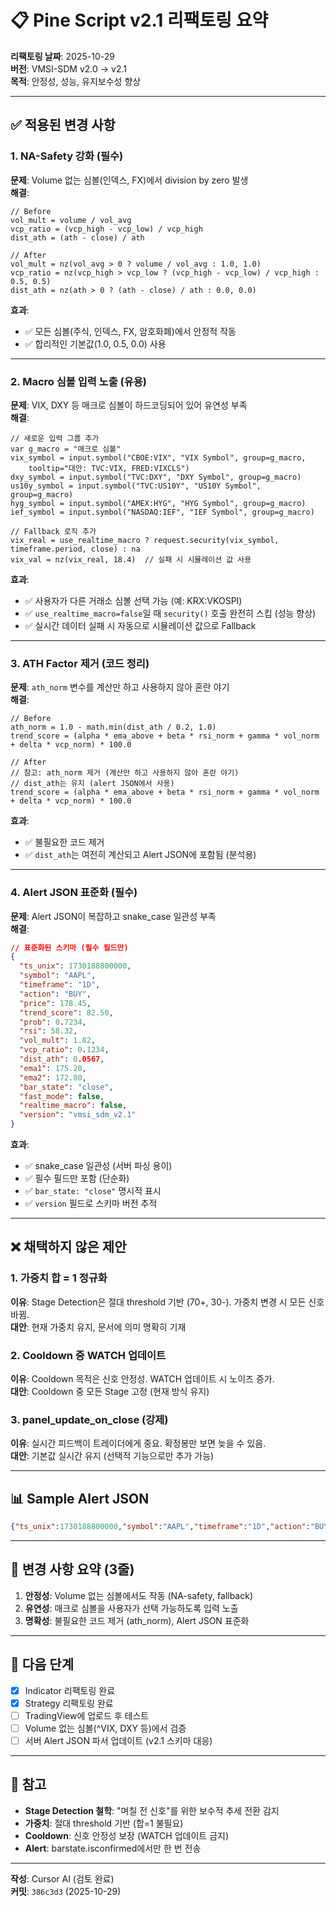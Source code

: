 # 📋 Pine Script v2.1 리팩토링 요약

**리팩토링 날짜**: 2025-10-29  
**버전**: VMSI-SDM v2.0 → v2.1  
**목적**: 안정성, 성능, 유지보수성 향상

---

## ✅ 적용된 변경 사항

### 1. NA-Safety 강화 (필수)

**문제**: Volume 없는 심볼(인덱스, FX)에서 division by zero 발생  
**해결**:
```pine
// Before
vol_mult = volume / vol_avg
vcp_ratio = (vcp_high - vcp_low) / vcp_high
dist_ath = (ath - close) / ath

// After
vol_mult = nz(vol_avg > 0 ? volume / vol_avg : 1.0, 1.0)
vcp_ratio = nz(vcp_high > vcp_low ? (vcp_high - vcp_low) / vcp_high : 0.5, 0.5)
dist_ath = nz(ath > 0 ? (ath - close) / ath : 0.0, 0.0)
```

**효과**:
- ✅ 모든 심볼(주식, 인덱스, FX, 암호화폐)에서 안정적 작동
- ✅ 합리적인 기본값(1.0, 0.5, 0.0) 사용

---

### 2. Macro 심볼 입력 노출 (유용)

**문제**: VIX, DXY 등 매크로 심볼이 하드코딩되어 있어 유연성 부족  
**해결**:
```pine
// 새로운 입력 그룹 추가
var g_macro = "매크로 심볼"
vix_symbol = input.symbol("CBOE:VIX", "VIX Symbol", group=g_macro, 
    tooltip="대안: TVC:VIX, FRED:VIXCLS")
dxy_symbol = input.symbol("TVC:DXY", "DXY Symbol", group=g_macro)
us10y_symbol = input.symbol("TVC:US10Y", "US10Y Symbol", group=g_macro)
hyg_symbol = input.symbol("AMEX:HYG", "HYG Symbol", group=g_macro)
ief_symbol = input.symbol("NASDAQ:IEF", "IEF Symbol", group=g_macro)

// Fallback 로직 추가
vix_real = use_realtime_macro ? request.security(vix_symbol, timeframe.period, close) : na
vix_val = nz(vix_real, 18.4)  // 실패 시 시뮬레이션 값 사용
```

**효과**:
- ✅ 사용자가 다른 거래소 심볼 선택 가능 (예: KRX:VKOSPI)
- ✅ `use_realtime_macro=false`일 때 `security()` 호출 완전히 스킵 (성능 향상)
- ✅ 실시간 데이터 실패 시 자동으로 시뮬레이션 값으로 Fallback

---

### 3. ATH Factor 제거 (코드 정리)

**문제**: `ath_norm` 변수를 계산만 하고 사용하지 않아 혼란 야기  
**해결**:
```pine
// Before
ath_norm = 1.0 - math.min(dist_ath / 0.2, 1.0)
trend_score = (alpha * ema_above + beta * rsi_norm + gamma * vol_norm + delta * vcp_norm) * 100.0

// After
// 참고: ath_norm 제거 (계산만 하고 사용하지 않아 혼란 야기)
// dist_ath는 유지 (alert JSON에서 사용)
trend_score = (alpha * ema_above + beta * rsi_norm + gamma * vol_norm + delta * vcp_norm) * 100.0
```

**효과**:
- ✅ 불필요한 코드 제거
- ✅ `dist_ath`는 여전히 계산되고 Alert JSON에 포함됨 (분석용)

---

### 4. Alert JSON 표준화 (필수)

**문제**: Alert JSON이 복잡하고 snake_case 일관성 부족  
**해결**:
```json
// 표준화된 스키마 (필수 필드만)
{
  "ts_unix": 1730188800000,
  "symbol": "AAPL",
  "timeframe": "1D",
  "action": "BUY",
  "price": 178.45,
  "trend_score": 82.50,
  "prob": 0.7234,
  "rsi": 58.32,
  "vol_mult": 1.82,
  "vcp_ratio": 0.1234,
  "dist_ath": 0.0567,
  "ema1": 175.20,
  "ema2": 172.80,
  "bar_state": "close",
  "fast_mode": false,
  "realtime_macro": false,
  "version": "vmsi_sdm_v2.1"
}
```

**효과**:
- ✅ snake_case 일관성 (서버 파싱 용이)
- ✅ 필수 필드만 포함 (단순화)
- ✅ `bar_state: "close"` 명시적 표시
- ✅ `version` 필드로 스키마 버전 추적

---

## ❌ 채택하지 않은 제안

### 1. 가중치 합 = 1 정규화
**이유**: Stage Detection은 절대 threshold 기반 (70+, 30-). 가중치 변경 시 모든 신호 바뀜.  
**대안**: 현재 가중치 유지, 문서에 의미 명확히 기재

### 2. Cooldown 중 WATCH 업데이트
**이유**: Cooldown 목적은 신호 안정성. WATCH 업데이트 시 노이즈 증가.  
**대안**: Cooldown 중 모든 Stage 고정 (현재 방식 유지)

### 3. panel_update_on_close (강제)
**이유**: 실시간 피드백이 트레이더에게 중요. 확정봉만 보면 늦을 수 있음.  
**대안**: 기본값 실시간 유지 (선택적 기능으로만 추가 가능)

---

## 📊 Sample Alert JSON

```json
{"ts_unix":1730188800000,"symbol":"AAPL","timeframe":"1D","action":"BUY","price":178.45,"trend_score":82.50,"prob":0.7234,"rsi":58.32,"vol_mult":1.82,"vcp_ratio":0.1234,"dist_ath":0.0567,"ema1":175.20,"ema2":172.80,"bar_state":"close","fast_mode":false,"realtime_macro":false,"version":"vmsi_sdm_v2.1"}
```

---

## 🎯 변경 사항 요약 (3줄)

1. **안정성**: Volume 없는 심볼에서도 작동 (NA-safety, fallback)
2. **유연성**: 매크로 심볼을 사용자가 선택 가능하도록 입력 노출
3. **명확성**: 불필요한 코드 제거 (ath_norm), Alert JSON 표준화

---

## 🚀 다음 단계

- [x] Indicator 리팩토링 완료
- [x] Strategy 리팩토링 완료
- [ ] TradingView에 업로드 후 테스트
- [ ] Volume 없는 심볼(^VIX, DXY 등)에서 검증
- [ ] 서버 Alert JSON 파서 업데이트 (v2.1 스키마 대응)

---

## 📝 참고

- **Stage Detection 철학**: "며칠 전 신호"를 위한 보수적 추세 전환 감지
- **가중치**: 절대 threshold 기반 (합=1 불필요)
- **Cooldown**: 신호 안정성 보장 (WATCH 업데이트 금지)
- **Alert**: barstate.isconfirmed에서만 한 번 전송

---

**작성**: Cursor AI (검토 완료)  
**커밋**: `386c3d3` (2025-10-29)



